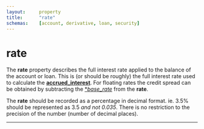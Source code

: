 ```yaml
---
layout:		property
title:		"rate"
schemas:	[account, derivative, loan, security]
---
```


# rate
The **rate** property describes the full interest rate applied to the balance of the account or loan. This is (or should be roughly) the full interest rate used to calculate the [**accrued_interest**][accrued_interest]. For floating rates the credit spread can be obtained by subtracting the [**base_rate*][base_rate] from the **rate**.

The **rate** should be recorded as a percentage in decimal format. ie. 3.5% should be represented as 3.5 *and not 0.035*. There is no restriction to the precision of the number (number of decimal places).


---
[accrued_interest]: https://github.com/suadelabs/fire/blob/master/documentation/accrued_interest.md
[base_rate]: https://github.com/suadelabs/fire/blob/master/documentation/base_rate.md
